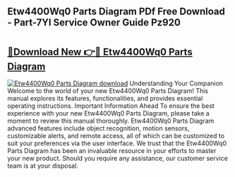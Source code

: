## Etw4400Wq0 Parts Diagram PDf Free Download - Part-7Yl Service Owner Guide Pz920

# <h2><a href="http://dfmyqh6.blite.top/?on=Etw4400Wq0+Parts+Diagram">🔗Download New 👉🔴 Etw4400Wq0 Parts Diagram</a></h2>

[![Etw4400Wq0 Parts Diagram download](https://i.imgur.com/lujVjoI.png)](http://dfmyqh6.blite.top/?on=Etw4400Wq0+Parts+Diagram)
Understanding Your Companion Welcome to the world of your new Etw4400Wq0 Parts Diagram! This manual explores its features, functionalities, and provides essential operating instructions. Important Information Ahead To ensure the best experience with your new Etw4400Wq0 Parts Diagram, please take a moment to review this manual thoroughly. Etw4400Wq0 Parts Diagram advanced features include object recognition, motion sensors, customizable alerts, and remote access, all of which can be customized to suit your preferences via the user interface. We trust that the Etw4400Wq0 Parts Diagram has been an invaluable resource in your efforts to master your new product. Should you require any assistance, our customer service team is at your disposal.
